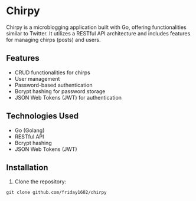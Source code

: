 # Chirpy

Chirpy is a microblogging application built with Go, offering functionalities similar to Twitter. It utilizes a RESTful API architecture and includes features for managing chirps (posts) and users.

## Features

- CRUD functionalities for chirps
- User management
- Password-based authentication
- Bcrypt hashing for password storage
- JSON Web Tokens (JWT) for authentication

## Technologies Used

- Go (Golang)
- RESTful API
- Bcrypt hashing
- JSON Web Tokens (JWT)

## Installation

1. Clone the repository:
```
git clone github.com/friday1602/chirpy
```



